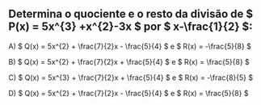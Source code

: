 ## Determina o quociente e o resto da divisão de $ P(x) =  5x^{3} +x^{2}-3x $ por $ x-\frac{1}{2} $: 

A) $ Q(x) = 5x^{2} + \frac{7}{2}x - \frac{5}{4} $ e $ R(x) = -\frac{5}{8} $

B) $ Q(x) = 5x^{2} + \frac{7}{2}x + \frac{5}{4} $ e $ R(x) = \frac{5}{8} $ 

C) $ Q(x) = 5x^{3} + \frac{7}{2}x + \frac{5}{4} $ e $ R(x) = -\frac{8}{5} $

D) $ Q(x) = 5x^{2} + \frac{7}{2}x - \frac{5}{4} $ e $ R(x) = \frac{5}{8} $
